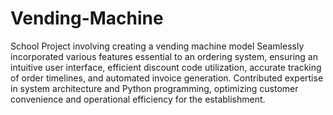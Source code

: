 # Vending-Machine
School Project involving creating a vending machine model
Seamlessly incorporated various features essential to an ordering system, ensuring an intuitive user interface, efficient discount code utilization, accurate tracking of order timelines, and automated invoice generation. Contributed expertise in system architecture and Python programming, optimizing customer convenience and operational efficiency for the establishment.
